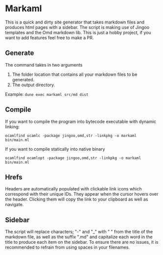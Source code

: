 # Markaml
This is a quick and dirty site generator that takes markdown files and produces html pages with a sidebar. 
The script is making use of Jingoo templates and the Omd markdown lib.
This is just a hobby project, if you want to add features feel free to make a PR.


## Generate

The command takes in two arguments
1. The folder location that contains all your markdown files to be generated.
2. The output directory.

Example: `dune exec markaml src/md dist`

## Compile
If you want to compile the program into bytecode executable with dynamic linking:

`ocamlfind ocamlc -package jingoo,omd,str -linkpkg -o markaml bin/main.ml`

If you want to compile statically into native binary

`ocamlfind ocamlopt -package jingoo,omd,str -linkpkg -o markaml bin/main.ml`


## Hrefs
Headers are automatically populated with clickable link icons which correspond with their unique IDs. They appear when the cursor hovers over the header. Clicking them will copy the link to your clipboard as well as navigate.

## Sidebar
The script will replace characters; "-" and "_"  with " " from the title of the markdown file, as well as the suffix ".md" and capitalize each word in the title to produce each item on the sidebar. To ensure there are no issues, it is recommended to refrain from using spaces in your filenames.
